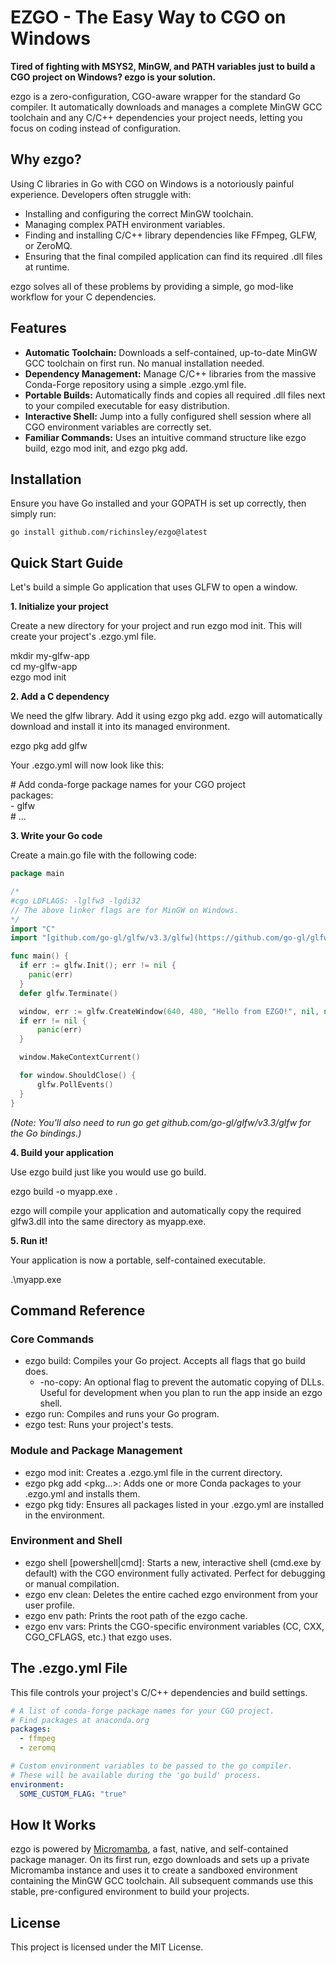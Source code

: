 # **EZGO \- The Easy Way to CGO on Windows**

**Tired of fighting with MSYS2, MinGW, and PATH variables just to build a CGO project on Windows? ezgo is your solution.**

ezgo is a zero-configuration, CGO-aware wrapper for the standard Go compiler. It automatically downloads and manages a complete MinGW GCC toolchain and any C/C++ dependencies your project needs, letting you focus on coding instead of configuration.

## **Why ezgo?**

Using C libraries in Go with CGO on Windows is a notoriously painful experience. Developers often struggle with:

* Installing and configuring the correct MinGW toolchain.  
* Managing complex PATH environment variables.  
* Finding and installing C/C++ library dependencies like FFmpeg, GLFW, or ZeroMQ.  
* Ensuring that the final compiled application can find its required .dll files at runtime.

ezgo solves all of these problems by providing a simple, go mod-like workflow for your C dependencies.

## **Features**

* **Automatic Toolchain:** Downloads a self-contained, up-to-date MinGW GCC toolchain on first run. No manual installation needed.  
* **Dependency Management:** Manage C/C++ libraries from the massive Conda-Forge repository using a simple .ezgo.yml file.  
* **Portable Builds:** Automatically finds and copies all required .dll files next to your compiled executable for easy distribution.  
* **Interactive Shell:** Jump into a fully configured shell session where all CGO environment variables are correctly set.  
* **Familiar Commands:** Uses an intuitive command structure like ezgo build, ezgo mod init, and ezgo pkg add.

## **Installation**

Ensure you have Go installed and your GOPATH is set up correctly, then simply run:

```
go install github.com/richinsley/ezgo@latest
```

## **Quick Start Guide**

Let's build a simple Go application that uses GLFW to open a window.

**1\. Initialize your project**

Create a new directory for your project and run ezgo mod init. This will create your project's .ezgo.yml file.

mkdir my-glfw-app  
cd my-glfw-app  
ezgo mod init

**2\. Add a C dependency**

We need the glfw library. Add it using ezgo pkg add. ezgo will automatically download and install it into its managed environment.

ezgo pkg add glfw

Your .ezgo.yml will now look like this:

\# Add conda-forge package names for your CGO project  
packages:  
  \- glfw  
\# ...

**3\. Write your Go code**

Create a main.go file with the following code:

```go
package main

/*
#cgo LDFLAGS: -lglfw3 -lgdi32
// The above linker flags are for MinGW on Windows.
*/
import "C"
import "[github.com/go-gl/glfw/v3.3/glfw](https://github.com/go-gl/glfw/v3.3/glfw)"

func main() {
  if err := glfw.Init(); err != nil {
    panic(err)
  }
  defer glfw.Terminate()

  window, err := glfw.CreateWindow(640, 480, "Hello from EZGO!", nil, nil)  
  if err != nil {  
      panic(err)  
  }

  window.MakeContextCurrent()

  for window.ShouldClose() {  
      glfw.PollEvents()  
  }  
}
```

*(Note: You'll also need to run go get github.com/go-gl/glfw/v3.3/glfw for the Go bindings.)*

**4\. Build your application**

Use ezgo build just like you would use go build.

ezgo build \-o myapp.exe .

ezgo will compile your application and automatically copy the required glfw3.dll into the same directory as myapp.exe.

**5\. Run it\!**

Your application is now a portable, self-contained executable.

.\\myapp.exe

## **Command Reference**

### **Core Commands**

* ezgo build: Compiles your Go project. Accepts all flags that go build does.  
  * \-no-copy: An optional flag to prevent the automatic copying of DLLs. Useful for development when you plan to run the app inside an ezgo shell.  
* ezgo run: Compiles and runs your Go program.  
* ezgo test: Runs your project's tests.

### **Module and Package Management**

* ezgo mod init: Creates a .ezgo.yml file in the current directory.  
* ezgo pkg add \<pkg...\>: Adds one or more Conda packages to your .ezgo.yml and installs them.  
* ezgo pkg tidy: Ensures all packages listed in your .ezgo.yml are installed in the environment.

### **Environment and Shell**

* ezgo shell \[powershell|cmd\]: Starts a new, interactive shell (cmd.exe by default) with the CGO environment fully activated. Perfect for debugging or manual compilation.  
* ezgo env clean: Deletes the entire cached ezgo environment from your user profile.  
* ezgo env path: Prints the root path of the ezgo cache.  
* ezgo env vars: Prints the CGO-specific environment variables (CC, CXX, CGO\_CFLAGS, etc.) that ezgo uses.

## **The .ezgo.yml File**

This file controls your project's C/C++ dependencies and build settings.

```yaml
# A list of conda-forge package names for your CGO project.  
# Find packages at anaconda.org  
packages:  
  - ffmpeg  
  - zeromq

# Custom environment variables to be passed to the go compiler.  
# These will be available during the 'go build' process.  
environment:  
  SOME_CUSTOM_FLAG: "true"
```

## **How It Works**

ezgo is powered by [Micromamba](https://mamba.readthedocs.io/en/latest/user_guide/micromamba.html), a fast, native, and self-contained package manager. On its first run, ezgo downloads and sets up a private Micromamba instance and uses it to create a sandboxed environment containing the MinGW GCC toolchain. All subsequent commands use this stable, pre-configured environment to build your projects.

## **License**

This project is licensed under the MIT License.